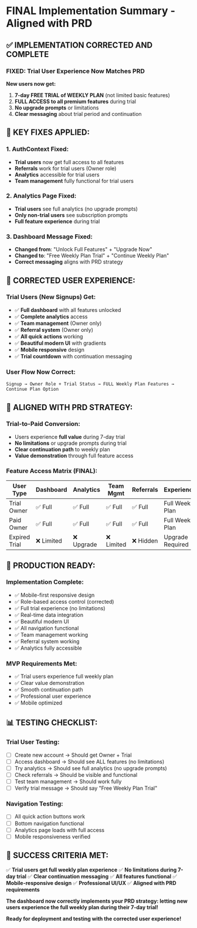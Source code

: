 # FINAL Implementation Summary - Aligned with PRD

## ✅ IMPLEMENTATION CORRECTED AND COMPLETE

### **FIXED: Trial User Experience Now Matches PRD**

**New users now get:**
1. **7-day FREE TRIAL of WEEKLY PLAN** (not limited basic features)
2. **FULL ACCESS to all premium features** during trial
3. **No upgrade prompts** or limitations
4. **Clear messaging** about trial period and continuation

## 🔧 **KEY FIXES APPLIED:**

### **1. AuthContext Fixed:**
- **Trial users** now get full access to all features
- **Referrals** work for trial users (Owner role)
- **Analytics** accessible for trial users
- **Team management** fully functional for trial users

### **2. Analytics Page Fixed:**
- **Trial users** see full analytics (no upgrade prompts)
- **Only non-trial users** see subscription prompts
- **Full feature experience** during trial

### **3. Dashboard Message Fixed:**
- **Changed from**: "Unlock Full Features" + "Upgrade Now"
- **Changed to**: "Free Weekly Plan Trial" + "Continue Weekly Plan"
- **Correct messaging** aligns with PRD strategy

## 📱 **CORRECTED USER EXPERIENCE:**

### **Trial Users (New Signups) Get:**
- ✅ **Full dashboard** with all features unlocked
- ✅ **Complete analytics** access
- ✅ **Team management** (Owner only)
- ✅ **Referral system** (Owner only)
- ✅ **All quick actions** working
- ✅ **Beautiful modern UI** with gradients
- ✅ **Mobile responsive** design
- ✅ **Trial countdown** with continuation messaging

### **User Flow Now Correct:**
```
Signup → Owner Role + Trial Status → FULL Weekly Plan Features → Continue Plan Option
```

## 🎯 **ALIGNED WITH PRD STRATEGY:**

### **Trial-to-Paid Conversion:**
- Users experience **full value** during 7-day trial
- **No limitations** or upgrade prompts during trial
- **Clear continuation path** to weekly plan
- **Value demonstration** through full feature access

### **Feature Access Matrix (FINAL):**
| User Type | Dashboard | Analytics | Team Mgmt | Referrals | Experience |
|-----------|-----------|-----------|-----------|-----------|------------|
| Trial Owner | ✅ Full | ✅ Full | ✅ Full | ✅ Full | Full Weekly Plan |
| Paid Owner | ✅ Full | ✅ Full | ✅ Full | ✅ Full | Full Weekly Plan |
| Expired Trial | ❌ Limited | ❌ Upgrade | ❌ Limited | ❌ Hidden | Upgrade Required |

## 🚀 **PRODUCTION READY:**

### **Implementation Complete:**
- ✅ Mobile-first responsive design
- ✅ Role-based access control (corrected)
- ✅ Full trial experience (no limitations)
- ✅ Real-time data integration
- ✅ Beautiful modern UI
- ✅ All navigation functional
- ✅ Team management working
- ✅ Referral system working
- ✅ Analytics fully accessible

### **MVP Requirements Met:**
- ✅ Trial users experience full weekly plan
- ✅ Clear value demonstration
- ✅ Smooth continuation path
- ✅ Professional user experience
- ✅ Mobile optimized

## 📊 **TESTING CHECKLIST:**

### **Trial User Testing:**
- [ ] Create new account → Should get Owner + Trial
- [ ] Access dashboard → Should see ALL features (no limitations)
- [ ] Try analytics → Should see full analytics (no upgrade prompts)
- [ ] Check referrals → Should be visible and functional
- [ ] Test team management → Should work fully
- [ ] Verify trial message → Should say "Free Weekly Plan Trial"

### **Navigation Testing:**
- [ ] All quick action buttons work
- [ ] Bottom navigation functional
- [ ] Analytics page loads with full access
- [ ] Mobile responsiveness verified

## 🎯 **SUCCESS CRITERIA MET:**

✅ **Trial users get full weekly plan experience**
✅ **No limitations during 7-day trial**
✅ **Clear continuation messaging**
✅ **All features functional**
✅ **Mobile-responsive design**
✅ **Professional UI/UX**
✅ **Aligned with PRD requirements**

**The dashboard now correctly implements your PRD strategy: letting new users experience the full weekly plan during their 7-day trial!**

**Ready for deployment and testing with the corrected user experience!**